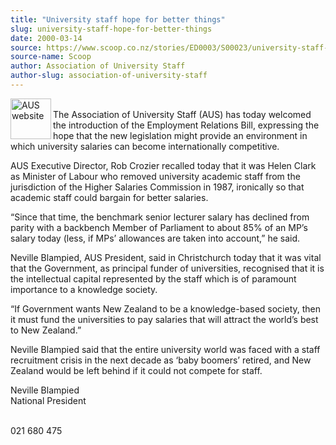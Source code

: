 ```yaml
---
title: "University staff hope for better things"
slug: university-staff-hope-for-better-things
date: 2000-03-14
source: https://www.scoop.co.nz/stories/ED0003/S00023/university-staff-hope-for-better-things.htm
source-name: Scoop
author: Association of University Staff
author-slug: association-of-university-staff
---
```


<p><img align="left" width="65" height="65" src="http://www.aus.ac.nz/graphics/auslogo.gif" alt="AUS website" border="0"><br>The Association of
University Staff (AUS) has today welcomed the introduction
of the Employment Relations Bill, expressing the hope that
the new legislation might provide an environment in which
university salaries can become internationally
competitive.</p>

<p>AUS Executive Director, Rob Crozier recalled
today that it was Helen Clark as Minister of Labour who
removed university academic staff from the jurisdiction of
the Higher Salaries Commission in 1987, ironically so that
academic staff could bargain for better salaries.</p>

<p>“Since
that time, the benchmark senior lecturer salary has declined
from parity with a backbench Member of Parliament to about
85% of an MP’s salary today (less, if MPs’ allowances are
taken into account,” he said.</p>

<p>Neville Blampied, AUS
President, said in Christchurch today that it was vital that
the Government, as principal funder of universities,
recognised that it is the intellectual capital represented
by the staff which is of paramount importance to a knowledge
society.</p>

<p>“If Government wants New Zealand to be a
knowledge-based society, then it must fund the universities
to pay salaries that will attract the world’s best to New
Zealand.”</p>

<p>Neville Blampied said that the entire university
world was faced with a staff recruitment crisis in the next
decade as ‘baby boomers’ retired, and New Zealand would be
left behind if it could not compete for staff.</p>



<p>Neville
Blampied<br>National President</p>

<p><br>021 680
475<br><p>
         